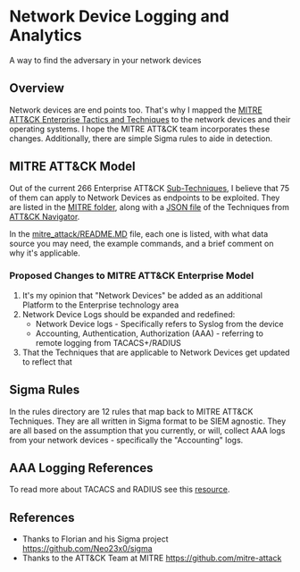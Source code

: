 # Network Device Logging and Analytics
A way to find the adversary in your network devices

## Overview
Network devices are end points too. That's why I mapped the [MITRE ATT&CK Enterprise Tactics and Techniques](https://attack.mitre.org/tactics/enterprise/) to the network devices and their operating systems. I hope the MITRE ATT&CK team incorporates these changes. Additionally, there are simple Sigma rules to aide in detection.

## MITRE ATT&CK Model
Out of the current 266 Enterprise ATT&CK [Sub-Techniques](https://attack.mitre.org/techniques/enterprise/), I believe that 75 of them can apply to Network Devices as endpoints to be exploited. They are listed in the [MITRE folder](mitre_attack), along with a [JSON file](mitre_attack/Network_Device_Sub-Techniques.json) of the Techniques from [ATT&CK Navigator](https://mitre-attack.github.io/attack-navigator/beta/enterprise/).

In the [mitre_attack/README.MD](mitre_attack/README.md) file, each one is listed, with what data source you may need, the example commands, and a brief comment on why it's applicable.

### Proposed Changes to MITRE ATT&CK Enterprise Model
1. It's my opinion that "Network Devices" be added as an additional Platform to the Enterprise technology area
2. Network Device Logs should be expanded and redefined:
    * Network Device logs - Specifically refers to Syslog from the device
    * Accounting, Authentication, Authorization (AAA) - referring to remote logging from TACACS+/RADIUS
3. That the Techniques that are applicable to Network Devices get updated to reflect that

## Sigma Rules
In the rules directory are 12 rules that map back to MITRE ATT&CK Techniques. They are all written in Sigma format to be SIEM agnostic. They are all based on the assumption that you currently, or will, collect AAA logs from your network devices - specifically the "Accounting" logs.

## AAA Logging References
To read more about TACACS and RADIUS see this [resource](https://tacacs.net/docs/TACACS_Advantages.pdf).

## References
* Thanks to Florian and his Sigma project https://github.com/Neo23x0/sigma
* Thanks to the ATT&CK Team at MITRE https://github.com/mitre-attack